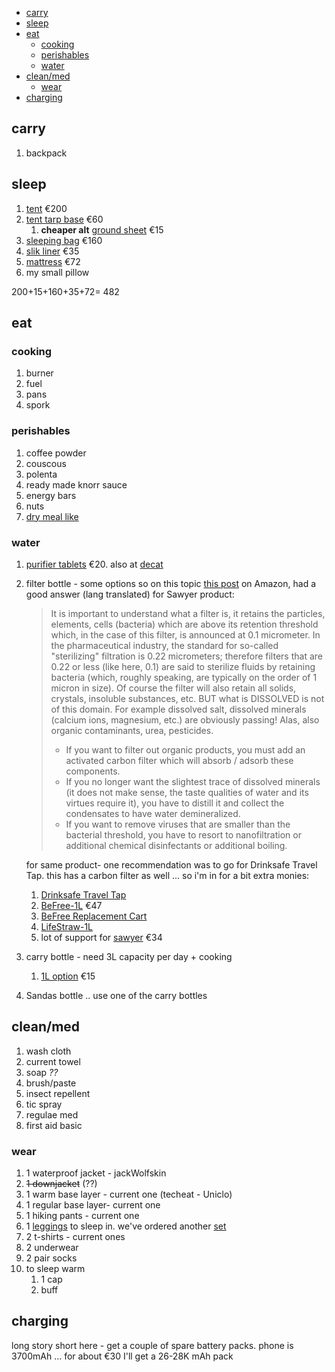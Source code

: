 
- [carry](#carry)
- [sleep](#sleep)
- [eat](#eat)
  - [cooking](#cooking)
  - [perishables](#perishables)
  - [water](#water)
- [clean/med](#cleanmed)
  - [wear](#wear)
- [charging](#charging)

## carry
1. backpack

## sleep
1. [tent](https://www.decathlon.fr/p/tente-de-trekking-autoportante-3-saisons-trek-900-grise-2-personnes/_/R-p-301558) €200
2. [tent tarp base](https://www.decathlon.fr/p/tarp-de-trekking-2-saisons-trek-900-gris/_/R-p-305779?mc=8545743) €60
   1. **cheaper alt** [ground sheet](https://www.decathlon.fr/p/tapis-de-sol-protection-tente-trek-100-500-2-personnes/_/R-p-324566?mc=8581937) €15
3. [sleeping bag](https://www.decathlon.fr/p/sac-de-couchage-sarcophage-de-trekking-trek-900-0-c-duvet-plume-rouge-gris/_/R-p-309272?mc=8575975&c=GRIS&utm_campaign=3692918%3ANovo-Monde&utm_content=10&utm_medium=affiliation&utm_source=rakuten_national&utm_term=frnetwork) €160
4. [slik liner](https://www.decathlon.fr/p/drap-de-sac-de-trekking-en-soie-blanc/_/R-p-323651?mc=8578334&c=BLANC) €35
5. [mattress](https://www.snowleader.com/trail-scout-gray-THEA00204.html) €72
6. my small pillow

200+15+160+35+72= 482
## eat
### cooking
1. burner
2. fuel
3. pans
4. spork

### perishables
1. coffee powder
2. couscous
3. polenta
4. ready made knorr sauce
5. energy bars
6. nuts
7. [dry meal like](https://www.decathlon.co.uk/p/dehydrated-trekking-meal-beef-and-mash-120-g/_/R-p-307888)
   
### water
1. [purifier tablets](https://www.snowleader.com/en/micropur-forte-mf-dccna.html) €20.
also at [decat](https://www.decathlon.fr/p/comprimes-purificateurs-eau-trekking-randonnee-bivouac-micropur-forte-x100/_/R-p-X8343721?mc=8343721)
2. filter bottle - some options
   so on this topic [this post](https://www.amazon.fr/Sawyer-MINI-Filtre-eau-filtration/dp/B00FA2RLX2/ref=sr_1_7?__mk_fr_FR=%C3%85M%C3%85%C5%BD%C3%95%C3%91&crid=24YU0NVZJ4B5N&dchild=1&keywords=befree%2B1l&qid=1618171890&sprefix=BeFree-1L%2Caps%2C250&sr=8-7&th=1) on Amazon, had a good answer (lang translated) for Sawyer product:
   >It is important to understand what a filter is, it retains the particles, elements, cells (bacteria) which are above its retention threshold which, in the case of this filter, is announced at 0.1 micrometer. In the pharmaceutical industry, the standard for so-called "sterilizing" filtration is 0.22 micrometers; therefore filters that are 0.22 or less (like here, 0.1) are said to sterilize fluids by retaining bacteria (which, roughly speaking, are typically on the order of 1 micron in size). Of course the filter will also retain all solids, crystals, insoluble substances, etc. BUT what is DISSOLVED is not of this domain. For example dissolved salt, dissolved minerals (calcium ions, magnesium, etc.) are obviously passing! Alas, also organic contaminants, urea, pesticides. 
   >- If you want to filter out organic products, you must add an activated carbon filter which will absorb / adsorb these components.
   >- If you no longer want the slightest trace of dissolved minerals (it does not make sense, the taste qualities of water and its virtues require it), you have to distill it and collect the condensates to have water demineralized.
   >- If you want to remove viruses that are smaller than the bacterial threshold, you have to resort to nanofiltration or additional chemical disinfectants or additional boiling.
   
   for same product- one recommendation was to go for Drinksafe Travel Tap.
   this has a carbon filter as well ... so i'm in for a bit extra monies:
   
   1. [Drinksafe Travel Tap](https://www.amazon.fr/drinkSAFE-Robinet-Purification-Bouteille-Protection/dp/B083Y56SPH/ref=sr_1_7?__mk_fr_FR=%C3%85M%C3%85%C5%BD%C3%95%C3%91&dchild=1&keywords=Drinksafe+Travel+Tap&qid=1618172788&sr=8-7)
   2. [BeFree-1L](https://www.snowleader.com/gourde-befree-1-l-KATA00020.html) €47
   3. [BeFree Replacement Cart](https://www.snowleader.com/en/cartouche-de-rechange-befree-KATA00021.html)
   4. [LifeStraw-1L](https://www.snowleader.com/en/lifestraw-go-2-stages-1l-blue-LIFE00029.html)
   5. lot of support for [sawyer](https://www.survivre.com/paille-filtrante-sawyer-mini-noir-c2x26916045) €34
3. carry bottle - need 3L capacity per day + cooking
   1. [1L option](https://www.decathlon.fr/p/gourde-souple-compressible-de-trekking-trek-500-soft-1l-bleu/_/R-p-301226?mc=8500938) €15
4. Sandas bottle .. use one of the carry bottles


## clean/med
1. wash cloth 
2. current towel
3. soap _??_
4. brush/paste
5. insect repellent
6. tic spray
7. regulae med
8. first aid basic

### wear
1. 1 waterproof jacket - jackWolfskin
2. ~~1 downjacket~~ (??)
3. 1 warm base layer - current one (techeat - Uniclo)
4. 1 regular base layer- current one
5. 1 hiking pants - current one
6. 1 [leggings](https://www.decathlon.co.uk/p/men-s-cardio-fitness-training-leggings-fleg-500-grey-print/_/R-p-306458?mc=8547455&c=BLACK) to sleep in. we've ordered another [set](https://www.decathlon.fr/p/collant-running-homme-respirant-kiprun-dry/_/R-p-145892?mc=8588431&c=NOIR)
7. 2 t-shirts - current ones
8. 2 underwear
9.  2 pair socks
10. to sleep warm
    1.  1 cap
    2.  buff
   
## charging
long story short here - get a couple of spare battery packs.
phone is 3700mAh ... for about €30 I'll get a 26-28K mAh pack

